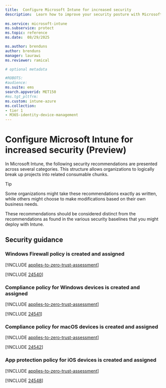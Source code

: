 ```yaml
---
title:  Configure Microsoft Intune for increased security
description:  Learn how to improve your security posture with Microsoft Intune.
 
ms.service: microsoft-intune
ms.subservice: protect
ms.topic: reference
ms.date:  08/29/2025

ms.author: brenduns
author: brenduns
manager: laurawi
ms.reviewer: ramical

# optional metadata

#ROBOTS:
#audience:
ms.suite: ems
search.appverid: MET150
#ms.tgt_pltfrm:
ms.custom: intune-azure
ms.collection:
- tier 1
- M365-identity-device-management
--- 
```

 
# Configure Microsoft Intune for increased security (Preview)

In Microsoft Intune, the following security recommendations are presented across several categories. This structure allows organizations to logically break up projects into related consumable chunks.

> [!TIP]
> Some organizations might take these recommendations exactly as written, while others might choose to make modifications based on their own business needs.
>
> These recommendations should be considered distinct from the recommendations as found in the various security baselines that you might deploy with Intune.


<!-- Subsequent articles to use a similar name structure with actual names to TBD.  Initial proposed ToC structure:

Set up Microsoft Intune
 > URLs and IPI address endpoints
 > Set up Intune subscription
 > Manage roles and permissions
 > Configure security recommendations using Zero Trust  
   > Configure security recommendations using Zero Trust [../protect/zero-trust-configure-security.md]
   > Sub 1  [../protect/zero-trust-group1.md]
   > Sub 2  [../protect/zero-trust-group2.md]
   
-->

## Security guidance

### Windows Firewall policy is created and assigned<!-- 24540 -->
[!INCLUDE [applies-to-zero-trust-assessment](./includes/secure-recommendations/applies-to-zero-trust-assessment.md)]

[!INCLUDE [24540](./includes/secure-recommendations/24540.md)]

### Compliance policy for Windows devices is created and assigned<!-- 24541 -->
[!INCLUDE [applies-to-zero-trust-assessment](./includes/secure-recommendations/applies-to-zero-trust-assessment.md)]

[!INCLUDE [24541](./includes/secure-recommendations/24541.md)]

### Compliance policy for macOS devices is created and assigned<!-- 24542 -->
[!INCLUDE [applies-to-zero-trust-assessment](./includes/secure-recommendations/applies-to-zero-trust-assessment.md)]

[!INCLUDE [24542](./includes/secure-recommendations/24542.md)]

### App protection policy for iOS devices is created and assigned<!-- 24548 -->
[!INCLUDE [applies-to-zero-trust-assessment](./includes/secure-recommendations/applies-to-zero-trust-assessment.md)]

[!INCLUDE [24548](./includes/secure-recommendations/24548.md)]